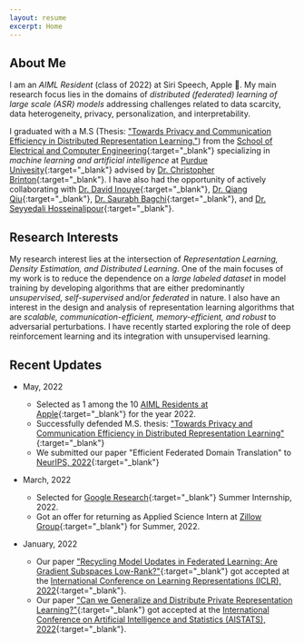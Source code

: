 ```yaml
---
layout: resume
excerpt: Home
---
```


## About Me

I am an _AIML Resident_ (class of 2022) at Siri Speech, Apple . My main research focus lies in the domains of _distributed (federated) learning of large scale (ASR) models_ addressing challenges related to data scarcity, data heterogeneity, privacy, personalization, and interpretability.

I graduated with a M.S (Thesis: ["Towards Privacy and Communication Efficiency in Distributed Representation Learning."](/publications#t1)) from the [School of Electrical and Computer Engineering](https://engineering.purdue.edu/ECE){:target="_blank"} specializing in _machine learning and artificial intelligence_ at [Purdue Univesity](https://www.purdue.edu/){:target="_blank"} advised by [Dr. Christopher Brinton](http://www.cbrinton.net/){:target="_blank"}. I have also had the opportunity of actively collaborating with [Dr. David Inouye](https://www.davidinouye.com){:target="_blank"}, [Dr. Qiang Qiu](https://web.ics.purdue.edu/~qqiu/){:target="_blank"}, [Dr. Saurabh Bagchi](https://engineering.purdue.edu/~sbagchi/){:target="_blank"}, and [Dr. Seyyedali Hosseinalipour](https://sites.google.com/ncsu.edu/seyyedalihosseinalipour){:target="_blank"}.

<!--
I received my Bachelor's degree in [Electrical and Electronics Engineering](https://eee.nitk.ac.in/){:target="_blank"} from the [National Institute of Technology Karnataka](https://www.nitk.ac.in/){:target="_blank"} in 2015. My Bachelor's thesis focused on "Supervised and Unsupervised Techniques for Image Segmentation" advised by [Dr. Ashvini Chaturvedi](https://ece.nitk.ac.in/professor/ashvini-chaturvedi){:target="_blank"}. I also collaborated with [Dr. K Manjunatha Sharma](https://eee.nitk.ac.in/professor/KMS){:target="_blank"} on miniprojects to develop smart-switches using signal processing and ML techniques.

Prior to joining Purdue, I worked for a year as a Research Scientist at a California-based AI-solutions startup [Foundation AI](https://www.foundationai.com/){:target="_blank"} and for over 3 years as Data Scientist at a Bangalore-based healthcare startup [Practo](https://www.practo.com/){:target="_blank"}. During my time in the industry, I have built scalable ML solutions deployed in production tackling real-world problems by leveraging advances in computer vision (CV), Natural Language Processing (NLP) and Deep Learning (DL).
-->

## Research Interests
My research interest lies at the intersection of _Representation Learning, Density Estimation, and Distributed Learning_. One of the main focuses of my work is to reduce the dependence on a  _large labeled dataset_ in model training by developing algorithms that are either predominantly  _unsupervised, self-supervised_ and/or _federated_ in nature. I also have an interest in the design and analysis of representation learning algorithms that are _scalable, communication-efficient, memory-efficient, and robust_ to adversarial perturbations. I have recently started exploring the role of deep reinforcement learning and its integration with unsupervised learning.

## Recent Updates

- May, 2022
    - Selected as 1 among the 10 [AIML Residents at Apple](https://machinelearning.apple.com/updates/aiml-residency-program-application){:target="_blank"} for the year 2022.
    - Successfully defended M.S. thesis: ["Towards Privacy and Communication Efficiency in Distributed Representation Learning"](https://hammer.purdue.edu/articles/thesis/Towards_Privacy_and_Communication_Efficiency_in_Distributed_Representation_Learning/20029550/1){:target="_blank"}
    - We submitted our paper "Efficient Federated Domain Translation" to [NeurIPS, 2022](https://nips.cc/Conferences/2022/Dates){:target="_blank"}

- March, 2022
    - Selected for [Google Research](https://research.google/){:target="_blank"} Summer Internship, 2022.
    - Got an offer for returning as Applied Science Intern at [Zillow Group](https://www.zillowgroup.com/){:target="_blank"} for Summer, 2022.

- January, 2022
    - Our paper ["Recycling Model Updates in Federated Learning: Are Gradient Subspaces Low-Rank?"](https://openreview.net/forum?id=B7ZbqNLDn-_){:target="_blank"} got accepted at the [International Conference on Learning Representations (ICLR), 2022](https://iclr.cc/){:target="_blank"}.
    - Our paper ["Can we Generalize and Distribute Private Representation Learning?"](https://proceedings.mlr.press/v151/shams-azam22a.html){:target="_blank"} got accepted at the [International Conference on Artificial Intelligence and Statistics (AISTATS), 2022](http://aistats.org/aistats2022/){:target="_blank"}.
<!-- - Our paper ["Multi-Stage Hybrid Federated Learning over Large-Scale Wireless Fog Networks"](https://ieeexplore.ieee.org/document/9705093){:target="_blank"} got accepted at [IEEE/ACM Transactions on Networking Journal](https://newslab.ece.ohio-state.edu/ton/){:target="_blank"}.-->
<!-- - Conference submission to [ICLR 2022](https://iclr.cc/){:target="_blank"}: Rank Deficiency of SGD: A Gradient-Space Exploration and it's Exploitation in Federated Learning. -->
<!-- - 2021--->
<!-- - Our paper ["A Generalized and Distributable Generative Model for Private Representation Learning"](https://openreview.net/forum?id=cRKEnMKHY_z){:target="_blank"} got accepted at the [NeurIPS Workshop on Deep Generative Models and Downstream Applications 2021](https://dgms-and-applications.github.io/2021/){:target="_blank"}.-->
<!-- - Our paper ["Semi-decentralized Federated Learning with Cooperative D2D Local Model Aggregations"](https://ieeexplore.ieee.org/abstract/document/9562522){:target="_blank"} got accepted at [IEEE Journal on Selected Areas in Communication (JSAC)](https://www.comsoc.org/publications/journals/ieee-jsac){:target="_blank"}. An abridged version ["Federated Learning Beyond the Star: Local D2D Model Consensus with Global Cluster Sampling"](https://arxiv.org/abs/2109.03350){:target="_blank"} also got accepted at [IEEE Globecom](https://globecom2021.ieee-globecom.org/){:target="_blank"}, 2021.-->
<!-- - Our paper ["Multi-Stage Hybrid Federated Learning over Large-Scale Wireless Fog Networks"](https://arxiv.org/abs/2007.09511){:target="_blank"} received a _minor revision_ decision from the [IEEE/ACM Transactions on Networking Journal](https://newslab.ece.ohio-state.edu/ton/){:target="_blank"}.-->
